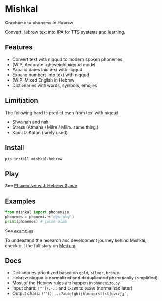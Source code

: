 # Mishkal

Grapheme to phoneme in Hebrew

Convert Hebrew text into IPA for TTS systems and learning.

## Features

- Convert text with niqqud to modern spoken phonemes
- (WIP) Accurate lightweight niqqud model
- Expand dates into text with niqqud
- Expand numbers into text with niqqud
- (WIP) Mixed English in Hebrew
- Dictionaries with words, symbols, emojies


## Limitiation

The following hard to predict even from text with niqqud.

- Shva nah and nah
- Stress (Atmaha / Milre / Milra. same thing.)
- Kamatz Katan (rarely used)

## Install
```console
pip install mishkal-hebrew
```

## Play

See [Phonemize with Hebrew Space](https://huggingface.co/spaces/thewh1teagle/phonemize-in-hebrew)

## Examples
```python
from mishkal import phonemize
phonemes = phonemize('שָׁלוֹם עוֹלָם') 
print(phonemes) # ʃalom olam
```

See [examples](examples)

To understand the research and development journey behind Mishkal, check out the full story on [Medium](https://medium.com/@thewh1teagle/hebrew-tts-its-not-easy-7f57a7842d57).

## Docs

- Dictionaries prioritized based on `gold`, `silver`, `bronze`.
- Hebrew niqqud is normalized and deduplicated phonetically (simplified)
- Most of the Hebrew rules are happen in `phonemize.py`
- Input chars: `!"'(),-.:` and `0x5B0` to `0x5E0` (normalized later)
- Output chars: `!"'(),-.:?abdefghijklmnoprsttstʃuvxzʃʒˈˌ`